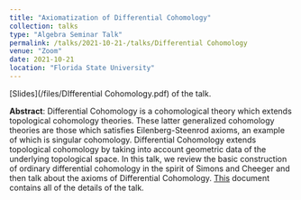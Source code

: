 ```yaml
---
title: "Axiomatization of Differential Cohomology"
collection: talks
type: "Algebra Seminar Talk"
permalink: /talks/2021-10-21-/talks/Differential Cohomology
venue: "Zoom"
date: 2021-10-21
location: "Florida State University"
---
```


[Slides](/files/DIfferential Cohomology.pdf)  of the talk.

**Abstract**: Differential Cohomology is a cohomological theory which extends topological cohomology theories. These latter generalized cohomology theories are those which satisfies Eilenberg-Steenrod axioms, an example of which is singular cohomology. Differential Cohomology extends topological cohomology by taking into account geometric data of the underlying topological space. In this talk, we review the basic construction of ordinary differential cohomology in the spirit of Simons and Cheeger and then talk about the axioms of Differential Cohomology. [This](/files/Haine.pdf) document contains all of the details of the talk.
